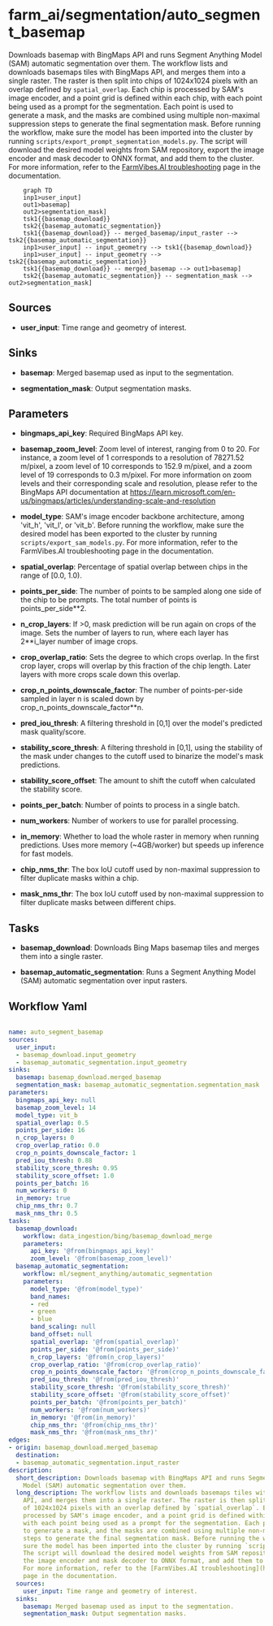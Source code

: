 # farm_ai/segmentation/auto_segment_basemap

Downloads basemap with BingMaps API and runs Segment Anything Model (SAM) automatic segmentation over them. The workflow lists and downloads basemaps tiles with BingMaps API, and merges them into a single raster. The raster is then split into chips of 1024x1024 pixels with an overlap defined by `spatial_overlap`. Each chip is processed by SAM's image encoder, and a point grid is defined within each chip, with each point being used as a prompt for the segmentation. Each point is used to generate a mask, and the masks are combined using multiple non-maximal suppression steps to generate the final segmentation mask. Before running the workflow, make sure the model has been imported into the cluster by running `scripts/export_prompt_segmentation_models.py`. The script will download the desired model weights from SAM repository, export the image encoder and mask decoder to ONNX format, and add them to the cluster. For more information, refer to the [FarmVibes.AI troubleshooting](https://microsoft.github.io/farmvibes-ai/docfiles/markdown/TROUBLESHOOTING.html) page in the documentation.

```{mermaid}
    graph TD
    inp1>user_input]
    out1>basemap]
    out2>segmentation_mask]
    tsk1{{basemap_download}}
    tsk2{{basemap_automatic_segmentation}}
    tsk1{{basemap_download}} -- merged_basemap/input_raster --> tsk2{{basemap_automatic_segmentation}}
    inp1>user_input] -- input_geometry --> tsk1{{basemap_download}}
    inp1>user_input] -- input_geometry --> tsk2{{basemap_automatic_segmentation}}
    tsk1{{basemap_download}} -- merged_basemap --> out1>basemap]
    tsk2{{basemap_automatic_segmentation}} -- segmentation_mask --> out2>segmentation_mask]
```

## Sources

- **user_input**: Time range and geometry of interest.

## Sinks

- **basemap**: Merged basemap used as input to the segmentation.

- **segmentation_mask**: Output segmentation masks.

## Parameters

- **bingmaps_api_key**: Required BingMaps API key.

- **basemap_zoom_level**: Zoom level of interest, ranging from 0 to 20. For instance, a zoom level of 1 corresponds to a resolution of 78271.52 m/pixel, a zoom level of 10 corresponds to 152.9 m/pixel, and a zoom level of 19 corresponds to 0.3 m/pixel. For more information on zoom levels and their corresponding scale and resolution, please refer to the BingMaps API documentation at https://learn.microsoft.com/en-us/bingmaps/articles/understanding-scale-and-resolution

- **model_type**: SAM's image encoder backbone architecture, among 'vit_h', 'vit_l', or 'vit_b'. Before running the workflow, make sure the desired model has been exported to the cluster by running `scripts/export_sam_models.py`. For more information, refer to the FarmVibes.AI troubleshooting page in the documentation.

- **spatial_overlap**: Percentage of spatial overlap between chips in the range of [0.0, 1.0).

- **points_per_side**: The number of points to be sampled along one side of the chip to be prompts. The total number of points is points_per_side**2.

- **n_crop_layers**: If >0, mask prediction will be run again on crops of the image. Sets the number of layers to run, where each layer has 2**i_layer number of image crops.

- **crop_overlap_ratio**: Sets the degree to which crops overlap. In the first crop layer, crops will overlap by this fraction of the chip length. Later layers with more crops scale down this overlap.

- **crop_n_points_downscale_factor**: The number of points-per-side sampled in layer n is scaled down by crop_n_points_downscale_factor**n.

- **pred_iou_thresh**: A filtering threshold in [0,1] over the model's predicted mask quality/score.

- **stability_score_thresh**: A filtering threshold in [0,1], using the stability of the mask under changes to the cutoff used to binarize the model's mask predictions.

- **stability_score_offset**: The amount to shift the cutoff when calculated the stability score.

- **points_per_batch**: Number of points to process in a single batch.

- **num_workers**: Number of workers to use for parallel processing.

- **in_memory**: Whether to load the whole raster in memory when running predictions. Uses more memory (~4GB/worker) but speeds up inference for fast models.

- **chip_nms_thr**: The box IoU cutoff used by non-maximal suppression to filter duplicate masks within a chip.

- **mask_nms_thr**: The box IoU cutoff used by non-maximal suppression to filter duplicate masks between different chips.

## Tasks

- **basemap_download**: Downloads Bing Maps basemap tiles and merges them into a single raster.

- **basemap_automatic_segmentation**: Runs a Segment Anything Model (SAM) automatic segmentation over input rasters.

## Workflow Yaml

```yaml

name: auto_segment_basemap
sources:
  user_input:
  - basemap_download.input_geometry
  - basemap_automatic_segmentation.input_geometry
sinks:
  basemap: basemap_download.merged_basemap
  segmentation_mask: basemap_automatic_segmentation.segmentation_mask
parameters:
  bingmaps_api_key: null
  basemap_zoom_level: 14
  model_type: vit_b
  spatial_overlap: 0.5
  points_per_side: 16
  n_crop_layers: 0
  crop_overlap_ratio: 0.0
  crop_n_points_downscale_factor: 1
  pred_iou_thresh: 0.88
  stability_score_thresh: 0.95
  stability_score_offset: 1.0
  points_per_batch: 16
  num_workers: 0
  in_memory: true
  chip_nms_thr: 0.7
  mask_nms_thr: 0.5
tasks:
  basemap_download:
    workflow: data_ingestion/bing/basemap_download_merge
    parameters:
      api_key: '@from(bingmaps_api_key)'
      zoom_level: '@from(basemap_zoom_level)'
  basemap_automatic_segmentation:
    workflow: ml/segment_anything/automatic_segmentation
    parameters:
      model_type: '@from(model_type)'
      band_names:
      - red
      - green
      - blue
      band_scaling: null
      band_offset: null
      spatial_overlap: '@from(spatial_overlap)'
      points_per_side: '@from(points_per_side)'
      n_crop_layers: '@from(n_crop_layers)'
      crop_overlap_ratio: '@from(crop_overlap_ratio)'
      crop_n_points_downscale_factor: '@from(crop_n_points_downscale_factor)'
      pred_iou_thresh: '@from(pred_iou_thresh)'
      stability_score_thresh: '@from(stability_score_thresh)'
      stability_score_offset: '@from(stability_score_offset)'
      points_per_batch: '@from(points_per_batch)'
      num_workers: '@from(num_workers)'
      in_memory: '@from(in_memory)'
      chip_nms_thr: '@from(chip_nms_thr)'
      mask_nms_thr: '@from(mask_nms_thr)'
edges:
- origin: basemap_download.merged_basemap
  destination:
  - basemap_automatic_segmentation.input_raster
description:
  short_description: Downloads basemap with BingMaps API and runs Segment Anything
    Model (SAM) automatic segmentation over them.
  long_description: The workflow lists and downloads basemaps tiles with BingMaps
    API, and merges them into a single raster. The raster is then split into chips
    of 1024x1024 pixels with an overlap defined by `spatial_overlap`. Each chip is
    processed by SAM's image encoder, and a point grid is defined within each chip,
    with each point being used as a prompt for the segmentation. Each point is used
    to generate a mask, and the masks are combined using multiple non-maximal suppression
    steps to generate the final segmentation mask. Before running the workflow, make
    sure the model has been imported into the cluster by running `scripts/export_prompt_segmentation_models.py`.
    The script will download the desired model weights from SAM repository, export
    the image encoder and mask decoder to ONNX format, and add them to the cluster.
    For more information, refer to the [FarmVibes.AI troubleshooting](https://microsoft.github.io/farmvibes-ai/docfiles/markdown/TROUBLESHOOTING.html)
    page in the documentation.
  sources:
    user_input: Time range and geometry of interest.
  sinks:
    basemap: Merged basemap used as input to the segmentation.
    segmentation_mask: Output segmentation masks.


```